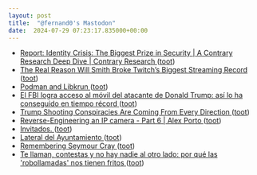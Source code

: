 ```yaml
---
layout: post
title:  "@fernand0's Mastodon"
date:  2024-07-29 07:23:17.835000+00:00
---
```

*  [Report: Identity Crisis: The Biggest Prize in Security \| A Contrary Research Deep Dive \| Contrary Research ](https://research.contrary.com/deep-dive/identity-crisi) ([toot](https://mastodon.social/@fernand0/112868576318983947))
*  [The Real Reason Will Smith Broke Twitch’s Biggest Streaming Record ](https://www.wired.com/story/will-smith-twitch-streaming-record) ([toot](https://mastodon.social/@fernand0/112867797366878173))
*  [Podman and Libkrun ](https://blog.podman.io/2024/07/podman-and-libkrun) ([toot](https://mastodon.social/@fernand0/112867190801252945))
*  [El FBI logra acceso al móvil del atacante de Donald Trump: así lo ha conseguido en tiempo récord ](https://blog.elhacker.net/2024/07/el-fbi-logra-acceso-al-movil-del-atacante-donald-trump.htm) ([toot](https://mastodon.social/@fernand0/112866283577125447))
*  [Trump Shooting Conspiracies Are Coming From Every Direction ](https://www.wired.com/story/trump-shooting-assassination-conspiracies) ([toot](https://mastodon.social/@fernand0/112865621237983757))
*  [Reverse-Engineering an IP camera - Part 6 \| Alex Porto ](https://dalpix.com/reverse-engineering-ip-camera-part-) ([toot](https://mastodon.social/@fernand0/112865346978063770))
*  [Invitados. ](https://avecesunafoto.wordpress.com/2024/07/28/invitados) ([toot](https://mastodon.social/@fernand0/112865341711245180))
*  [Lateral del Ayuntamiento ](https://www.flickr.com/photos/fernand0/53860747449) ([toot](https://mastodon.social/@fernand0/112865214453504890))
*  [Remembering Seymour Cray ](https://hackaday.com/2024/07/16/remembering-seymour-cray) ([toot](https://mastodon.social/@fernand0/112864883350579087))
*  [Te llaman, contestas y no hay nadie al otro lado: por qué las 'robollamadas' nos tienen fritos ](https://www.genbeta.com/seguridad/te-llaman-contestas-no-hay-nadie-al-otro-lado-que-robollamadas-nos-tienen-frito) ([toot](https://mastodon.social/@fernand0/112864548606380513))

